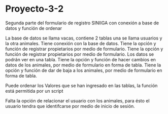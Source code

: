 # Proyecto-3-2
Segunda parte del formulario de registro SINIIGA con conexión a base de datos y función de ordenar

La base de datos se llama vacas, contiene 2 tablas una se llama usuarios y la otra animales.
Tiene conexión con la base de datos.
Tiene la opción y función de registrar propietarios por medio de formulario.
Tiene la opción y función de registrar propietarios por medio de formulario. Los datos se podrán ver en una tabla.
Tiene la opción y función de hacer cambios en datos de los animales, por medio de formulario en forma de tabla.
Tiene la opción y función de dar de baja a los animales, por medio de formulario en forma de tabla.

Puede ordenar los Valores que se han ingresado en las tablas, la función está permitida por un script


Falta la opción de relacionar el usuario con los animales, para ésto el usuario tendra que identifcarse por medio de inicio de sesión.

